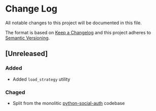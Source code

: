 # Change Log

All notable changes to this project will be documented in this file.

The format is based on [Keep a Changelog](http://keepachangelog.com/)
and this project adheres to [Semantic Versioning](http://semver.org/).

## [Unreleased]

### Added
- Added `load_strategy` utility

### Chaged
- Split from the monolitic [python-social-auth](https://github.com/omab/python-social-auth)
  codebase
